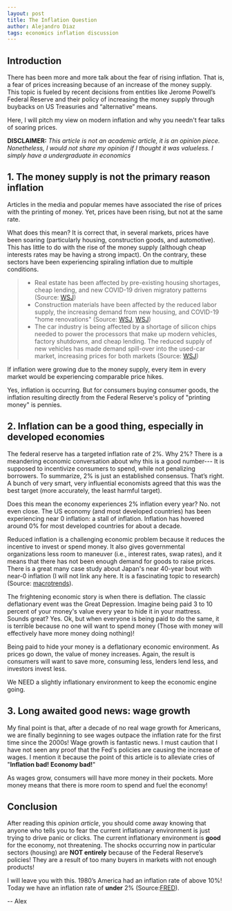 ```yaml
---
layout: post
title: The Inflation Question
author: Alejandro Diaz
tags: economics inflation discussion
---
```

## Introduction
There has been more and more talk about the fear of rising inflation. That is, a fear of prices increasing because of an increase of the money supply. This topic is fueled by recent decisions from entities like Jerome Powell’s Federal Reserve and their policy of increasing the money supply through buybacks on US Treasuries and “alternative” means.

Here, I will pitch my view on modern inflation and why you needn't fear talks of soaring prices.

**DISCLAIMER:** *This article is not an academic article, it is an opinion piece. Nonetheless, I would not share my opinion if I thought it was valueless. I simply have a undergraduate in economics*

## 1. The money supply is not the primary reason inflation
Articles in the media and popular memes have associated the rise of prices with the printing of money. Yet, prices have been rising, but not at the same rate.

What does this mean? It is correct that, in several markets, prices have been soaring (particularly housing, construction goods, and automotive). This has little to do with the rise of the money supply (although cheap interests rates may be having a strong impact). On the contrary, these sectors have been experiencing spiraling inflation due to multiple conditions.

> * Real estate has been affected by pre-existing housing shortages, cheap lending, and new COVID-19 driven migratory patterns (Source: [WSJ](https://www.wsj.com/articles/u-s-home-prices-surge-higher-pricing-out-many-buyers-11620748183))
> * Construction materials have been affected by the reduced labor supply, the increasing demand from new housing, and COVID-19 "home renovations" (Source: [WSJ](https://www.wsj.com/articles/u-s-home-prices-surge-higher-pricing-out-many-buyers-11620748183), [WSJ](https://www.wsj.com/articles/record-lumber-prices-lift-sawmills-while-homeowners-do-it-yourselfers-pay-up-11620034201))
> * The car industry is being affected by a shortage of silicon chips needed to power the processors that make up modern vehicles, factory shutdowns, and cheap lending. The reduced supply of new vehicles has made demand spill-over into the used-car market, increasing prices for both markets (Source: [WSJ](https://www.wsj.com/articles/used-car-sales-boom-as-new-cars-get-too-pricey-for-many-1537700401))

If inflation were growing due to the money supply, every item in every market would be experiencing comparable price hikes.

Yes, inflation is occurring. But for consumers buying consumer goods, the inflation resulting directly from the Federal Reserve's policy of "printing money" is pennies.


## 2. Inflation can be a good thing, especially in developed economies
The federal reserve has a targeted inflation rate of 2%. Why 2%? There is a meandering economic conversation about why this is a good number--- It is supposed to incentivize consumers to spend, while not penalizing borrowers. To summarize, 2% is just an established consensus. That’s right. A bunch of very smart, very influential economists agreed that this was the best target (more accurately, the least harmful target).

Does this mean the economy experiences 2% inflation every year? No. not even close. The US economy (and most developed countries) has been experiencing near 0 inflation: a stall of inflation. Inflation has hovered around 0% for most developed countries for about a decade.

Reduced inflation is a challenging economic problem because it reduces the incentive to invest or spend money. It also gives governmental organizations less room to maneuver (i.e., interest rates, swap rates), and it means that there has not been enough demand for goods to raise prices. There is a great many case study about Japan's near 40-year bout with near-0 inflation (I will not link any here. It is a fascinating topic to research) (Source: [macrotrends](https://www.macrotrends.net/countries/JPN/japan/inflation-rate-cpi)).

The frightening economic story is when there is deflation. The classic deflationary event was the Great Depression. Imagine being paid 3 to 10 percent of your money's value every year to hide it in your mattress. Sounds great? Yes. Ok, but when everyone is being paid to do the same, it is terrible because no one will want to spend money (Those with money will effectively have more money doing nothing)!

Being paid to hide your money is a deflationary economic environment. As prices go down, the value of money increases. Again, the result is consumers will want to save more, consuming less, lenders lend less, and investors invest less.

We NEED a slightly inflationary environment to keep the economic engine going.

## 3. Long awaited good news: wage growth
My final point is that, after a decade of no real wage growth for Americans, we are finally beginning to see wages outpace the inflation rate for the first time since the 2000s! Wage growth is fantastic news. I must caution that I have not seen any proof that the Fed's policies are causing the increase of wages. I mention it because the point of this article is to alleviate cries of "**Inflation bad! Economy bad!**"

As wages grow, consumers will have more money in their pockets. More money means that there is more room to spend and fuel the economy!

## Conclusion
After reading this *opinion article*, you should come away knowing that anyone who tells you to fear the current inflationary environment is just trying to drive panic or clicks. The current inflationary environment is **good** for the economy, not threatening. The shocks occurring now in particular sectors (housing) are **NOT entirely** because of the Federal Reserve’s policies! They are a result of too many buyers in markets with not enough products!

I will leave you with this. 1980’s America had an inflation rate of above 10%! Today we have an inflation rate of **under** 2% (Source:[FRED](https://fred.stlouisfed.org/series/FPCPITOTLZGUSA)).


-- Alex